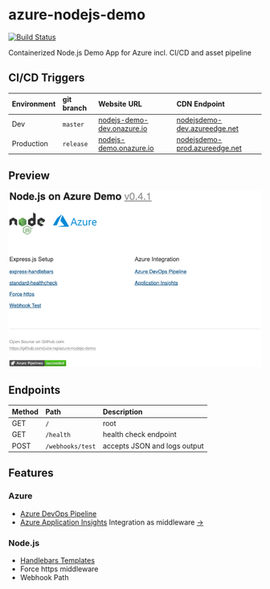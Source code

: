 # azure-nodejs-demo

[![Build Status](https://dev.azure.com/julie-msft/Public%20Demos/_apis/build/status/julie-ng.azure-nodejs-demo?branchName=master)](https://dev.azure.com/julie-msft/Public%20Demos/_build/latest?definitionId=5&branchName=master)

Containerized Node.js Demo App for Azure incl. CI/CD and asset pipeline 

## CI/CD Triggers

| Environment | git branch | Website URL | CDN Endpoint |
|:--|:--|:--|:--|
| Dev | `master` | [nodejs-demo-dev.onazure.io](https://nodejs-demo-dev.onazure.io/) | [nodejsdemo-dev.azureedge.net](https://nodejsdemo-dev.azureedge.net/css/styles.css) |
| Production | `release` | [nodejs-demo.onazure.io](https://nodejs-demo.onazure.io/) | [nodejsdemo-prod.azureedge.net](https://nodejsdemo-prod.azureedge.net/css/styles.css) |

## Preview

![Preview: v0.5.0](./assets/images/preview-v0.5.0.png)

## Endpoints

| Method | Path | Description |
|:--|:--|:--|
| GET | `/` | root |
| GET | `/health` | health check endpoint |
| POST | `/webhooks/test` | accepts JSON and logs output |

## Features

### Azure 

- [Azure DevOps Pipeline](https://azure.microsoft.com/en-us/services/devops/pipelines/)
- [Azure Application Insights](https://docs.microsoft.com/en-us/azure/azure-monitor/app/app-insights-overview) Integration as middleware [&rarr;](https://github.com/julie-ng/azure-nodejs-demo/blob/master/app/middleware/monitor.js)


### Node.js

- [Handlebars Templates](http://handlebarsjs.com/)
- Force https middleware
- Webhook Path